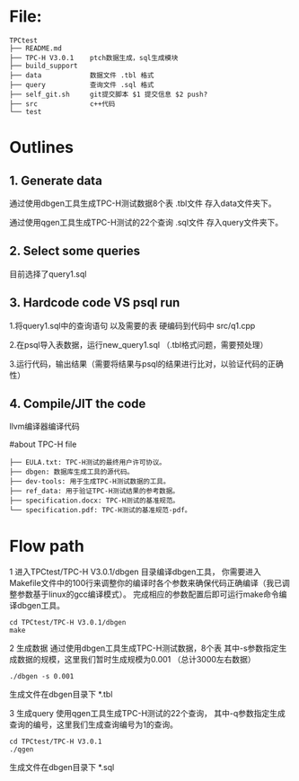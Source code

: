# File:
```
TPCtest
├── README.md   
├── TPC-H V3.0.1    ptch数据生成，sql生成模块
├── build_support   
├── data            数据文件 .tbl 格式
├── query           查询文件 .sql 格式
├── self_git.sh     git提交脚本 $1 提交信息 $2 push?
├── src             c++代码
└── test            
```

# Outlines

## 1. Generate data
通过使用dbgen工具生成TPC-H测试数据8个表 .tbl文件 存入data文件夹下。

通过使用qgen工具生成TPC-H测试的22个查询 .sql文件 存入query文件夹下。

## 2. Select some queries
目前选择了query1.sql

## 3. Hardcode code VS psql run
1.将query1.sql中的查询语句 以及需要的表 硬编码到代码中 src/q1.cpp

2.在psql导入表数据，运行new_query1.sql （.tbl格式问题，需要预处理）

3.运行代码，输出结果（需要将结果与psql的结果进行比对，以验证代码的正确性）

## 4. Compile/JIT the code
llvm编译器编译代码


#about TPC-H file
```
├── EULA.txt: TPC-H测试的最终用户许可协议。
├── dbgen: 数据库生成工具的源代码。
├── dev-tools: 用于生成TPC-H测试数据的工具。
├── ref_data: 用于验证TPC-H测试结果的参考数据。
├── specification.docx: TPC-H测试的基准规范。
└── specification.pdf: TPC-H测试的基准规范-pdf。
```

# Flow path
1 进入TPCtest/TPC-H V3.0.1/dbgen 目录编译dbgen工具，
你需要进入Makefile文件中的100行来调整你的编译时各个参数来确保代码正确编译（我已调整参数基于linux的gcc编译模式）。
完成相应的参数配置后即可运行make命令编译dbgen工具。
```
cd TPCtest/TPC-H V3.0.1/dbgen
make
```

2 生成数据
通过使用dbgen工具生成TPC-H测试数据，8个表
其中-s参数指定生成数据的规模，这里我们暂时生成规模为0.001 （总计3000左右数据）
```
./dbgen -s 0.001
```
生成文件在dbgen目录下 *.tbl

3 生成query
使用qgen工具生成TPC-H测试的22个查询，
其中-q参数指定生成查询的编号，这里我们生成查询编号为1的查询。
```
cd TPCtest/TPC-H V3.0.1
./qgen
```
生成文件在dbgen目录下 *.sql
